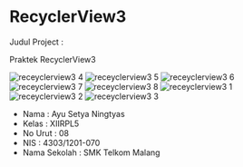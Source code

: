 # RecyclerView3

Judul Project :

Praktek RecyclerView3

![receyclerview3 4](https://cloud.githubusercontent.com/assets/22768753/20238565/351ccfa4-a921-11e6-82ec-02cafce8f2fe.png)
![receyclerview3 5](https://cloud.githubusercontent.com/assets/22768753/20238564/351bfcbe-a921-11e6-90ba-473137e7da61.png)
![receyclerview3 6](https://cloud.githubusercontent.com/assets/22768753/20238567/351efd74-a921-11e6-9076-53212b3ac473.png)
![receyclerview3 7](https://cloud.githubusercontent.com/assets/22768753/20238566/351e5356-a921-11e6-9b68-5ecc4fb202ba.png)
![receyclerview3 8](https://cloud.githubusercontent.com/assets/22768753/20238569/3521ae8e-a921-11e6-93f8-bf6b890cbd66.png)
![receyclerview3 1](https://cloud.githubusercontent.com/assets/22768753/20238568/351f0cb0-a921-11e6-98d9-558bc3bd10b1.png)
![receyclerview3 2](https://cloud.githubusercontent.com/assets/22768753/20238570/354f2e40-a921-11e6-8f30-db35ddc3cf1d.png)
![receyclerview3 3](https://cloud.githubusercontent.com/assets/22768753/20238571/35505fea-a921-11e6-83fd-3b986cda5a3c.png)




- Nama : Ayu Setya Ningtyas
- Kelas : XIIRPL5
- No Urut : 08
- NIS : 4303/1201-070
- Nama Sekolah : SMK Telkom Malang
